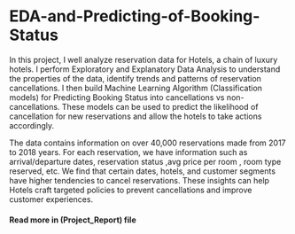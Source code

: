# EDA-and-Predicting-of-Booking-Status

In this project, I well analyze reservation data for Hotels, a chain of luxury hotels. I perform Exploratory and Explanatory  Data Analysis to understand the properties of the data, identify trends and patterns of reservation cancellations. I then build Machine Learning Algorithm (Classification models) for Predicting Booking Status into cancellations vs non-cancellations. These models can be used to predict the likelihood of cancellation for new reservations and allow the hotels to take actions accordingly.

The data contains information on over 40,000 reservations made from 2017 to 2018 years. For each reservation, we have information such as arrival/departure dates, reservation status ,avg price per room , room type reserved, etc. We find that certain dates, hotels, and customer segments have higher tendencies to cancel reservations. These insights can help Hotels craft targeted policies to prevent cancellations and improve customer experiences.

#### Read more in (Project_Report) file
